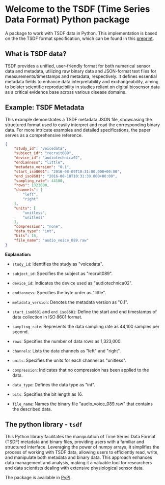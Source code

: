 # Welcome to the TSDF (Time Series Data Format) Python package

A package to work with TSDF data in Python. This implementation is based on the the TSDF format specification, which can be found in this [preprint](https://arxiv.org/abs/2211.11294).

## What is TSDF data?

TSDF provides a unified, user-friendly format for both numerical sensor data and metadata, utilizing raw binary data and JSON-format text files for measurements/timestamps and metadata, respectively. It defines essential metadata fields to enhance data interpretability and exchangeability, aiming to bolster scientific reproducibility in studies reliant on digital biosensor data as a critical evidence base across various disease domains.


## Example: TSDF Metadata

This example demonstrates a TSDF metadata JSON file, showcasing the structured format used to easily interpret and read the corresponding binary data. For more intricate examples and detailed specifications, the paper serves as a comprehensive reference.

```json
{
    "study_id": "voicedata",
    "subject_id": "recruit089",
    "device_id": "audiotechnica02",
    "endianness": "little",
    "metadata_version": "0.1",
    "start_iso8601": "2016-08-09T10:31:00.000+00:00",
    "end_iso8601": "2016-08-10T10:31:30.000+00:00",
    "sampling_rate": 44100,
    "rows": 1323000,
    "channels": [
        "left",
        "right"
    ],
    "units": [
        "unitless",
        "unitless"
    ],
    "compression": "none",
    "data_type": "int",
    "bits": 16,
    "file_name": "audio_voice_089.raw"
}
```
**Explanation:**

- `study_id`: Identifies the study as "voicedata".

- `subject_id`: Specifies the subject as "recruit089".

- `device_id`: Indicates the device used as "audiotechnica02".

- `endianness`: Specifies the byte order as "little".

- `metadata_version`: Denotes the metadata version as "0.1".

- `start_iso8601` and `end_iso8601`: Define the start and end timestamps of data collection in ISO 8601 format.

- `sampling_rate`: Represents the data sampling rate as 44,100 samples per second.

- `rows`: Specifies the number of data rows as 1,323,000.

- `channels`: Lists the data channels as "left" and "right".

- `units`: Specifies the units for each channel as "unitless".

- `compression`: Indicates that no compression has been applied to the data.

- `data_type`: Defines the data type as "int".

- `bits`: Specifies the bit length as 16.

- `file_name`: Names the binary file "audio_voice_089.raw" that contains the described data.



## The python library - `tsdf`
This Python library facilitates the manipulation of Time Series Data Format (TSDF) metadata and binary files, providing users with a familiar and structured interface. Leveraging the power of numpy arrays, it simplifies the process of working with TSDF data, allowing users to efficiently read, write, and manipulate both metadata and binary data. This approach enhances data management and analysis, making it a valuable tool for researchers and data scientists dealing with extensive physiological sensor data.


The package is available in [PyPI](https://pypi.org/project/tsdf/).
